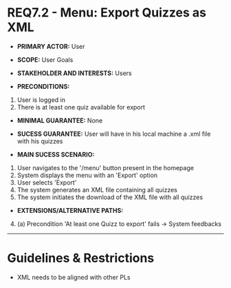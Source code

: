 # REQ7.2 - Menu: Export Quizzes as XML

- **PRIMARY ACTOR:** User

- **SCOPE:** User Goals

- **STAKEHOLDER AND INTERESTS:** Users

- **PRECONDITIONS:**
1. User is logged in
2. There is at least one quiz available for export

- **MINIMAL GUARANTEE:** None

- **SUCESS GUARANTEE:** User will have in his local machine a .xml file with his quizzes

- **MAIN SUCESS SCENARIO:** 
1. User navigates to the '/menu' button present in the homepage
2. System displays the menu with an 'Export' option
3. User selects 'Export'
4. The system generates an XML file containing all quizzes
5. The system initiates the download of the XML file with all quizzes

- **EXTENSIONS/ALTERNATIVE PATHS:**

4. (a) Precondition 'At least one Quizz to export' fails -> System feedbacks

---

# Guidelines & Restrictions

- XML needs to be aligned with other PLs

